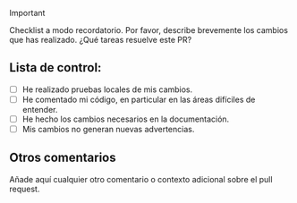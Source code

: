 > [!IMPORTANT]
> Checklist a modo recordatorio. Por favor, describe brevemente los cambios que has realizado. ¿Qué tareas resuelve este PR?

## Lista de control:
- [ ] He realizado pruebas locales de mis cambios.
- [ ] He comentado mi código, en particular en las áreas difíciles de entender.
- [ ] He hecho los cambios necesarios en la documentación.
- [ ] Mis cambios no generan nuevas advertencias.

## Otros comentarios
Añade aquí cualquier otro comentario o contexto adicional sobre el pull request.
